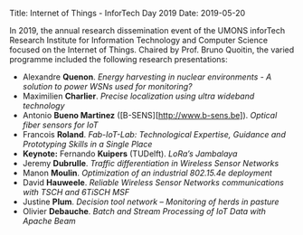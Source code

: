 Title: Internet of Things - InforTech Day 2019
Date: 2019-05-20

In 2019, the annual research dissemination event of the UMONS inforTech Research Institute for Information Technology and Computer Science focused on the Internet of Things. Chaired by Prof. Bruno Quoitin, the varied programme included the following research presentations:

  * Alexandre **Quenon**. *Energy harvesting in nuclear environments - A solution to power WSNs used for monitoring?*
  * Maximilien **Charlier**. *Precise localization using ultra wideband technology*
  * Antonio **Bueno Martinez** ([B-SENS][http://www.b-sens.be]). *Optical fiber sensors for IoT*
  * Francois **Roland**. *Fab-IoT-Lab: Technological Expertise, Guidance and Prototyping Skills in a Single Place*
  * **Keynote:** Fernando **Kuipers** (TUDelft). *LoRa’s Jambalaya*
  * Jeremy **Dubrulle**. *Traffic differentiation in Wireless Sensor Networks*
  * Manon **Moulin**. *Optimization of an industrial 802.15.4e deployment*
  * David **Hauweele**. *Reliable Wireless Sensor Networks communications with TSCH and 6TiSCH MSF*
  * Justine **Plum**. *Decision tool network – Monitoring of herds in pasture* 
  * Olivier **Debauche**. *Batch and Stream Processing of IoT Data with Apache Beam* 
